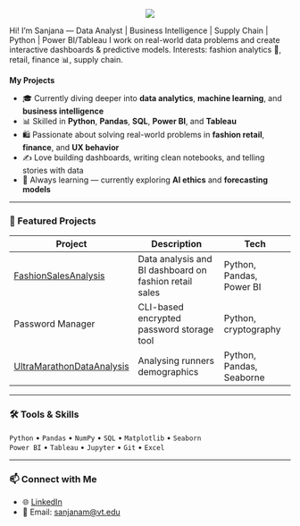 
<p align="center">
  <img src="https://capsule-render.vercel.app/api?type=waving&height=301&color=FFB6C1&text=Sanjana%20Mehta"/>
</p>
Hi! I’m Sanjana —
Data Analyst | Business Intelligence | Supply Chain | Python | Power BI/Tableau
I work on real-world data problems and create interactive dashboards & predictive models. Interests: fashion analytics 👗, retail, finance 📊, supply chain.

**My Projects**
- 🎓 Currently diving deeper into **data analytics**, **machine learning**, and **business intelligence**
- 📊 Skilled in **Python**, **Pandas**, **SQL**, **Power BI**, and **Tableau**
- 🛍️ Passionate about solving real-world problems in **fashion retail**, **finance**, and **UX behavior**
- ✍️ Love building dashboards, writing clean notebooks, and telling stories with data
- 🧠 Always learning — currently exploring **AI ethics** and **forecasting models**

---

### 🚀 Featured Projects

| Project | Description | Tech |
|--------|-------------|------|
| [FashionSalesAnalysis](https://github.com/SanjanaMehta/FashionSalesAnalysis) | Data analysis and BI dashboard on fashion retail sales | Python, Pandas, Power BI |
| Password Manager | CLI-based encrypted password storage tool | Python, cryptography |
| [UltraMarathonDataAnalysis](https://github.com/SanjanaMehta/UltraMarathon) | Analysing runners demographics | Python, Pandas, Seaborne |

---

### 🛠️ Tools & Skills

`Python` • `Pandas` • `NumPy` • `SQL` • `Matplotlib` • `Seaborn`  
`Power BI` • `Tableau` • `Jupyter` • `Git` • `Excel`

---

### 📫 Connect with Me

- 🌐 [LinkedIn](https://www.linkedin.com/in/sanjanamehta-)  
- 📧 Email: sanjanam@vt.edu
